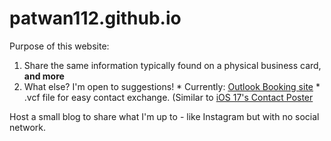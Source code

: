 # patwan112.github.io
Purpose of this website:
  1. Share the same information typically found on a physical business card, **and more**
  2. What else? I'm open to suggestions!
    *  Currently: [Outlook Booking site](http://aka.ms/findtimewithpat)
    *  .vcf file for easy contact exchange. (Similar to [iOS 17's Contact Poster]([url](https://www.apple.com/au/newsroom/2023/06/ios-17-makes-iphone-more-personal-and-intuitive/)https://www.apple.com/au/newsroom/2023/06/ios-17-makes-iphone-more-personal-and-intuitive/)

Host a small blog to share what I'm up to - like Instagram but with no social network. 
